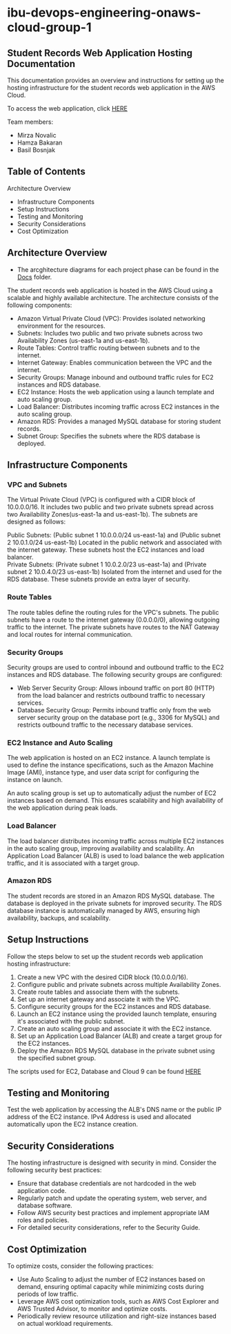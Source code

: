 # ibu-devops-engineering-onaws-cloud-group-1

## Student Records Web Application Hosting Documentation
This documentation provides an overview and instructions for setting up the hosting infrastructure for the student records web application in the AWS Cloud.

To access the web application, click [HERE](http://hamzabakarandevopsprojectlb-827799244.us-east-1.elb.amazonaws.com/)

Team members:
* Mirza Novalic
* Hamza Bakaran
* Basil Bosnjak

## Table of Contents
Architecture Overview
* Infrastructure Components
* Setup Instructions
* Testing and Monitoring
* Security Considerations
* Cost Optimization

## Architecture Overview
* The arcghitecture diagrams for each project phase can be found in the [Docs](https://github.com/HamzaBakaran/ibu-devops-engineering-onaws-cloud-group-1/tree/main/docs) folder.

The student records web application is hosted in the AWS Cloud using a scalable and highly available architecture. The architecture consists of the following components:

* Amazon Virtual Private Cloud (VPC): Provides isolated networking environment for the resources.
* Subnets: Includes two public and two private subnets across two Availability Zones (us-east-1a and us-east-1b).
* Route Tables: Control traffic routing between subnets and to the internet.
* Internet Gateway: Enables communication between the VPC and the internet.
* Security Groups: Manage inbound and outbound traffic rules for EC2 instances and RDS database.
* EC2 Instance: Hosts the web application using a launch template and auto scaling group.
* Load Balancer: Distributes incoming traffic across EC2 instances in the auto scaling group.
* Amazon RDS: Provides a managed MySQL database for storing student records.
* Subnet Group: Specifies the subnets where the RDS database is deployed.

## Infrastructure Components
### VPC and Subnets
The Virtual Private Cloud (VPC) is configured with a CIDR block of 10.0.0.0/16. It includes two public and two private subnets spread across two Availability Zones(us-east-1a and us-east-1b). The subnets are designed as follows:

Public Subnets: (Public subnet 1 10.0.0.0/24 us-east-1a) and (Public subnet 2 10.0.1.0/24 us-east-1b)  Located in the public network and associated with the internet gateway. These subnets host the EC2 instances and load balancer.  
Private Subnets: (Private subnet 1 10.0.2.0/23 us-east-1a) and (Private subnet 2 10.0.4.0/23 us-east-1b) Isolated from the internet and used for the RDS database. These subnets provide an extra layer of security.

### Route Tables
The route tables define the routing rules for the VPC's subnets. The public subnets have a route to the internet gateway (0.0.0.0/0), allowing outgoing traffic to the internet. The private subnets have routes to the NAT Gateway and local routes for internal communication.

### Security Groups
Security groups are used to control inbound and outbound traffic to the EC2 instances and RDS database. The following security groups are configured:

* Web Server Security Group: Allows inbound traffic on port 80 (HTTP)  from the load balancer and restricts outbound traffic to necessary services.
* Database Security Group: Permits inbound traffic only from the web server security group on the database port (e.g., 3306 for MySQL) and restricts outbound traffic to the necessary database services.

### EC2 Instance and Auto Scaling
The web application is hosted on an EC2 instance. A launch template is used to define the instance specifications, such as the Amazon Machine Image (AMI), instance type, and user data script for configuring the instance on launch.

An auto scaling group is set up to automatically adjust the number of EC2 instances based on demand. This ensures scalability and high availability of the web application during peak loads.

### Load Balancer
The load balancer distributes incoming traffic across multiple EC2 instances in the auto scaling group, improving availability and scalability. An Application Load Balancer (ALB) is used to load balance the web application traffic, and it is associated with a target group.

### Amazon RDS
The student records are stored in an Amazon RDS MySQL database. The database is deployed in the private subnets for improved security. The RDS database instance is automatically managed by AWS, ensuring high availability, backups, and scalability.

## Setup Instructions
Follow the steps below to set up the student records web application hosting infrastructure:

1. Create a new VPC with the desired CIDR block (10.0.0.0/16).
2. Configure public and private subnets across multiple Availability Zones.
3. Create route tables and associate them with the subnets.
4. Set up an internet gateway and associate it with the VPC.
5. Configure security groups for the EC2 instances and RDS database.
6. Launch an EC2 instance using the provided launch template, ensuring it's associated with the public subnet.
7. Create an auto scaling group and associate it with the EC2 instance.
8. Set up an Application Load Balancer (ALB) and create a target group for the EC2 instances.
9. Deploy the Amazon RDS MySQL database in the private subnet using the specified subnet group.

The scripts used for EC2, Database and Cloud 9 can be found [HERE](https://github.com/HamzaBakaran/ibu-devops-engineering-onaws-cloud-group-1/tree/main/helper-scripts)

## Testing and Monitoring

Test the web application by accessing the ALB's DNS name or the public IP address of the EC2 instance.
IPv4 Address is used and allocated automatically upon the EC2 instance creation.

## Security Considerations
The hosting infrastructure is designed with security in mind. Consider the following security best practices:

* Ensure that database credentials are not hardcoded in the web application code.
* Regularly patch and update the operating system, web server, and database software.
* Follow AWS security best practices and implement appropriate IAM roles and policies.
* For detailed security considerations, refer to the Security Guide.

## Cost Optimization
To optimize costs, consider the following practices:

* Use Auto Scaling to adjust the number of EC2 instances based on demand, ensuring optimal capacity while minimizing costs during periods of low traffic.
* Leverage AWS cost optimization tools, such as AWS Cost Explorer and AWS Trusted Advisor, to monitor and optimize costs.
* Periodically review resource utilization and right-size instances based on actual workload requirements.
